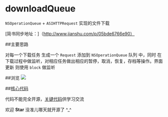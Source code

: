 # downloadQueue

`NSOperationQueue` + `ASIHTTPRequest` 实现的文件下载

[简书同步地址：]（http://www.jianshu.com/p/05bde6766e90）

##主要思路

对每一个下载任务 生成一个 `Request` 添加到 `NSOperationQueue` 队列 中，同时 在下载过程中做监听，对相应任务做出相应的暂停，取消，恢复，存档等操作。界面更新 则使用 `block` 做监听

##浏览 
![](https://github.com/lfb-cd/downloadQueue/blob/master/downloadQueue.gif)

##[核心代码](https://github.com/lfb-cd/downloadQueue/blob/master/code/article.md)

代码不能完全开源，[关键代码]((https://github.com/lfb-cd/downloadQueue/blob/master/code/article.md))供学习交流

欢迎 **Star** 没准儿哪天就开源了 ^_^
